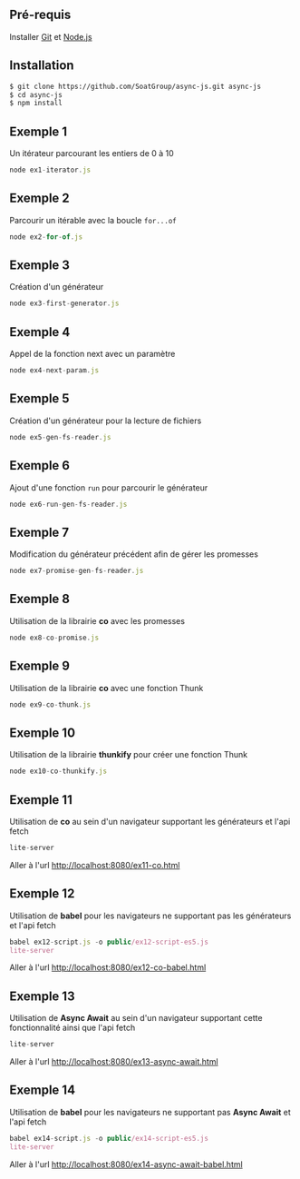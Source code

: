 ## Pré-requis

Installer [Git] et [Node.js]

## Installation

```sh
$ git clone https://github.com/SoatGroup/async-js.git async-js
$ cd async-js
$ npm install
```

## Exemple 1
Un itérateur parcourant les entiers de 0 à 10

```javascript
node ex1-iterator.js
```

## Exemple 2
Parcourir un itérable avec la boucle `for...of`

```javascript
node ex2-for-of.js
```

## Exemple 3
Création d'un générateur

```javascript
node ex3-first-generator.js
```

## Exemple 4
Appel de la fonction next avec un paramètre

```javascript
node ex4-next-param.js
```

## Exemple 5
Création d'un générateur pour la lecture de fichiers

```javascript
node ex5-gen-fs-reader.js
```

## Exemple 6
Ajout d'une fonction `run` pour parcourir le générateur

```javascript
node ex6-run-gen-fs-reader.js
```

## Exemple 7
Modification du générateur précédent afin de gérer les promesses

```javascript
node ex7-promise-gen-fs-reader.js
```

## Exemple 8
Utilisation de la librairie **co** avec les promesses

```javascript
node ex8-co-promise.js
```

## Exemple 9
Utilisation de la librairie **co** avec une fonction Thunk

```javascript
node ex9-co-thunk.js
```

## Exemple 10
Utilisation de la librairie **thunkify** pour créer une fonction Thunk

```javascript
node ex10-co-thunkify.js
```

## Exemple 11
Utilisation de **co** au sein d'un navigateur supportant les générateurs et l'api fetch

```javascript
lite-server
```
Aller à l'url [http://localhost:8080/ex11-co.html]


## Exemple 12
Utilisation de **babel** pour les navigateurs ne supportant pas les générateurs et l'api fetch

```javascript
babel ex12-script.js -o public/ex12-script-es5.js
lite-server
```
Aller à l'url [http://localhost:8080/ex12-co-babel.html]

## Exemple 13
Utilisation de **Async Await** au sein d'un navigateur supportant cette fonctionnalité ainsi que l'api fetch

```javascript
lite-server
```
Aller à l'url [http://localhost:8080/ex13-async-await.html]

## Exemple 14
Utilisation de **babel** pour les navigateurs ne supportant pas **Async Await** et l'api fetch

```javascript
babel ex14-script.js -o public/ex14-script-es5.js
lite-server
```
Aller à l'url [http://localhost:8080/ex14-async-await-babel.html]


[Node.js]: <https://nodejs.org>
[Git]: <https://git-scm.com/>
[http://localhost:8080/ex11-co.html]: <http://localhost:8080/ex11-co.html>
[http://localhost:8080/ex12-co-babel.html]: <http://localhost:8080/ex12-co-babel.html>
[http://localhost:8080/ex13-async-await.html]: <http://localhost:8080/ex13-async-await.html>
[http://localhost:8080/ex14-async-await-babel.html]: <http://localhost:8080/ex14-async-await-babel.html>